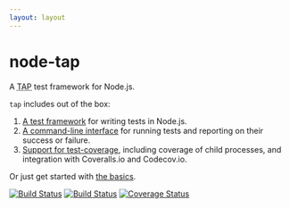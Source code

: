 ```yaml
---
layout: layout
---
```


# node-tap

A <abbr title="Test Anything Protocol">TAP</abbr> test framework for
Node.js.

`tap` includes out of the box:

1. [A test framework](/api/) for writing tests in Node.js.
2. [A command-line interface](/cli/) for running tests and
   reporting on their success or failure.
3. [Support for test-coverage](/coverage/), including coverage of
   child processes, and integration with Coveralls.io and Codecov.io.

Or just get started with [the basics](/basics/).

[![Build Status](https://travis-ci.org/tapjs/node-tap.svg)](https://travis-ci.org/tapjs/node-tap/) [![Build Status](https://ci.appveyor.com/api/projects/status/913p1ypf21gf4leu?svg=true)](https://ci.appveyor.com/project/isaacs/node-tap) [![Coverage Status](https://coveralls.io/repos/tapjs/node-tap/badge.svg?branch=master&service=github)](https://coveralls.io/github/tapjs/node-tap?branch=master)

